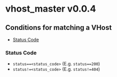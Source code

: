 # vhost_master v0.0.4
## Conditions for matching a VHost
- [Status Code](#status-code)

### Status Code
- `status==<status_code>` (E.g. `status==200`)
- `status!=<status_code>` (E.g. `status!=404`)
